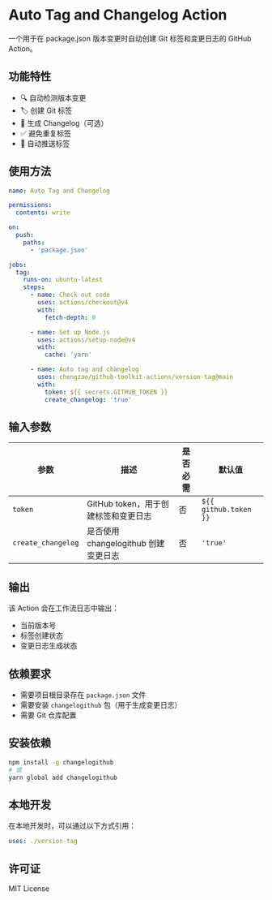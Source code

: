 # Auto Tag and Changelog Action

一个用于在 package.json 版本变更时自动创建 Git 标签和变更日志的 GitHub Action。

## 功能特性

- 🔍 自动检测版本变更
- 🏷️ 创建 Git 标签
- 📝 生成 Changelog（可选）
- ✅ 避免重复标签
- 🚀 自动推送标签

## 使用方法

```yaml
name: Auto Tag and Changelog

permissions:
  contents: write

on:
  push:
    paths:
      - 'package.json'

jobs:
  tag:
    runs-on: ubuntu-latest
    steps:
      - name: Check out code
        uses: actions/checkout@v4
        with:
          fetch-depth: 0

      - name: Set up Node.js
        uses: actions/setup-node@v4
        with:
          cache: 'yarn'

      - name: Auto tag and changelog
        uses: chengzao/github-toolkit-actions/version-tag@main
        with:
          token: ${{ secrets.GITHUB_TOKEN }}
          create_changelog: 'true'
```

## 输入参数

| 参数 | 描述 | 是否必需 | 默认值 |
|------|------|----------|--------|
| `token` | GitHub token，用于创建标签和变更日志 | 否 | `${{ github.token }}` |
| `create_changelog` | 是否使用 changelogithub 创建变更日志 | 否 | `'true'` |

## 输出

该 Action 会在工作流日志中输出：
- 当前版本号
- 标签创建状态
- 变更日志生成状态

## 依赖要求

- 需要项目根目录存在 `package.json` 文件
- 需要安装 `changelogithub` 包（用于生成变更日志）
- 需要 Git 仓库配置

## 安装依赖

```bash
npm install -g changelogithub
# 或
yarn global add changelogithub
```

## 本地开发

在本地开发时，可以通过以下方式引用：

```yaml
uses: ./version-tag
```

## 许可证

MIT License